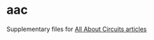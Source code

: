 # aac
Supplementary files for [All About Circuits articles](https://www.allaboutcircuits.com/author/aaron-hanson)

